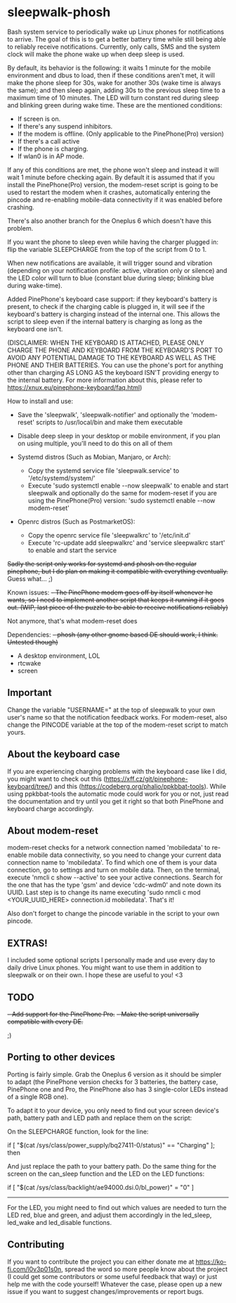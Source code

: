 # sleepwalk-phosh
Bash system service to periodically wake up Linux phones for notifications to arrive. The goal of this is to get a better battery time while still being able to reliably receive notifications. Currently, only calls, SMS and the system clock will make the phone wake up when deep sleep is used.

By default, its behavior is the following: it waits 1 minute for the mobile environment and dbus to load, then if these conditions aren't met, it will make the phone sleep for 30s, wake for another 30s (wake time is always the same); and then sleep again, adding 30s to the previous sleep time to a maximum time of 10 minutes. The LED will turn constant red during sleep and blinking green during wake time. These are the mentioned conditions:

- If screen is on.
- If there's any suspend inhibitors.
- If the modem is offline. (Only applicable to the PinePhone(Pro) version)
- If there's a call active
- If the phone is charging.
- If wlan0 is in AP mode.

If any of this conditions are met, the phone won't sleep and instead it will wait 1 minute before checking again. By default it is assumed that if you install the PinePhone(Pro) version, the modem-reset script is going to be used to restart the modem when it crashes, automatically entering the pincode and re-enabling mobile-data connectivity if it was enabled before crashing.

There's also another branch for the Oneplus 6 which doesn't have this problem.

If you want the phone to sleep even while having the charger plugged in: flip the variable SLEEPCHARGE from the top of the script from 0 to 1.

When new notifications are available, it will trigger sound and vibration (depending on your notification profile: active, vibration only or silence) and the LED color will turn to blue (constant blue during sleep; blinking blue during wake-time).

Added PinePhone's keyboard case support: if they keyboard's battery is present, to check if the charging cable is plugged in, it will see if the keyboard's battery is charging instead of the internal one. This allows the script to sleep even if the internal battery is charging as long as the keyboard one isn't.

(DISCLAIMER: WHEN THE KEYBOARD IS ATTACHED, PLEASE ONLY CHARGE THE PHONE AND KEYBOARD FROM THE KEYBOARD'S PORT TO AVOID ANY POTENTIAL DAMAGE TO THE KEYBOARD AS WELL AS THE PHONE AND THEIR BATTERIES. You can use the phone's port for anything other than charging AS LONG AS the keyboard ISN'T providing energy to the internal battery. For more information about this, please refer to https://xnux.eu/pinephone-keyboard/faq.html)

How to install and use:
- Save the 'sleepwalk', 'sleepwalk-notifier' and optionally the 'modem-reset' scripts to /usr/local/bin and make them executable

- Disable deep sleep in your desktop or mobile environment, if you plan on using multiple, you'll need to do this on all of them

- Systemd distros (Such as Mobian, Manjaro, or Arch): 
    - Copy the systemd service file 'sleepwalk.service' to '/etc/systemd/system/'
    - Execute 'sudo systemctl enable --now sleepwalk' to enable and start sleepwalk and optionally do the same for modem-reset if you are using the PinePhone(Pro) version: 'sudo systemctl enable --now modem-reset'
    
- Openrc distros (Such as PostmarketOS):
    - Copy the openrc service file 'sleepwalkrc' to '/etc/init.d'
    - Execute 'rc-update add sleepwalkrc' and 'service sleepwalkrc start' to enable and start the service
    
~~Sadly the script only works for systemd and phosh on the regular pinephone, but I do plan on making it compatible with everything eventually.~~
Guess what...  ;)

Known issues:
~~- The PinePhone modem goes off by itself whenever he wants, so I need to implement another script that keeps it running if it goes out. (WIP, last piece of the puzzle to be able to receive notifications reliably)~~

Not anymore, that's what modem-reset does

Dependencies:
~~- phosh (any other gnome based DE should work, I think. Untested though)~~
- A desktop environment, LOL
- rtcwake
- screen

## Important

Change the variable "USERNAME=" at the top of sleepwalk to your own user's name so that the notification feedback works.
For modem-reset, also change the PINCODE variable at the top of the modem-reset script to match yours.


## About the keyboard case

If you are experiencing charging problems with the keyboard case like I did, you might want to check out this (https://xff.cz/git/pinephone-keyboard/tree/) and this (https://codeberg.org/phalio/ppkbbat-tools). While using ppkbbat-tools the automatic mode could work for you or not, just read the documentation and try until you get it right so that both PinePhone and keyboard charge accordingly.


## About modem-reset

modem-reset checks for a network connection named 'mobiledata' to re-enable mobile data connectivity, so you need to change your current data connection name to 'mobiledata'. To find which one of them is your data connection, go to settings and turn on mobile data. Then, on the terminal, execute 'nmcli c show --active' to see your active connections. Search for the one that has the type 'gsm' and device 'cdc-wdm0' and note down its UUID. Last step is to change its name executing 'sudo nmcli c mod <YOUR_UUID_HERE> connection.id mobiledata'. That's it!

Also don't forget to change the pincode variable in the script to your own pincode.


## EXTRAS!

I included some optional scripts I personally made and use every day to daily drive Linux phones. You might want to use them in addition to sleepwalk or on their own. I hope these are useful to you! <3


## TODO

~~- Add support for the PinePhone Pro.~~
~~- Make the script universally compatible with every DE.~~

;)


## Porting to other devices

Porting is fairly simple. Grab the Oneplus 6 version as it should be simpler to adapt (the PinePhone version checks for 3 batteries, the battery case, PinePhone one and Pro, the PinePhone also has 3 single-color LEDs instead of a single RGB one).

To adapt it to your device, you only need to find out your screen device's path, battery path and LED path and replace them on the script:

On the SLEEPCHARGE function, look for the line:

if [ "$(cat /sys/class/power_supply/bq27411-0/status)" == "Charging" ]; then

And just replace the path to your battery path. Do the same thing for the screen on the can_sleep function and the LED on the LED functions:

if [ "$(cat /sys/class/backlight/ae94000.dsi.0/bl_power)" = "0" ]

---------------------------------------------------------------------

For the LED, you might need to find out which values are needed to turn the LED red, blue and green, and adjust them accordingly in the led_sleep, led_wake and led_disable functions.


## Contributing

If you want to contribute the project you can either donate me at https://ko-fi.com/l0v3p01s0n, spread the word so more people know about the project (I could get some contributors or some useful feedback that way) or just help me with the code yourself! Whatever the case, please open up a new issue if you want to suggest changes/improvements or report bugs.
